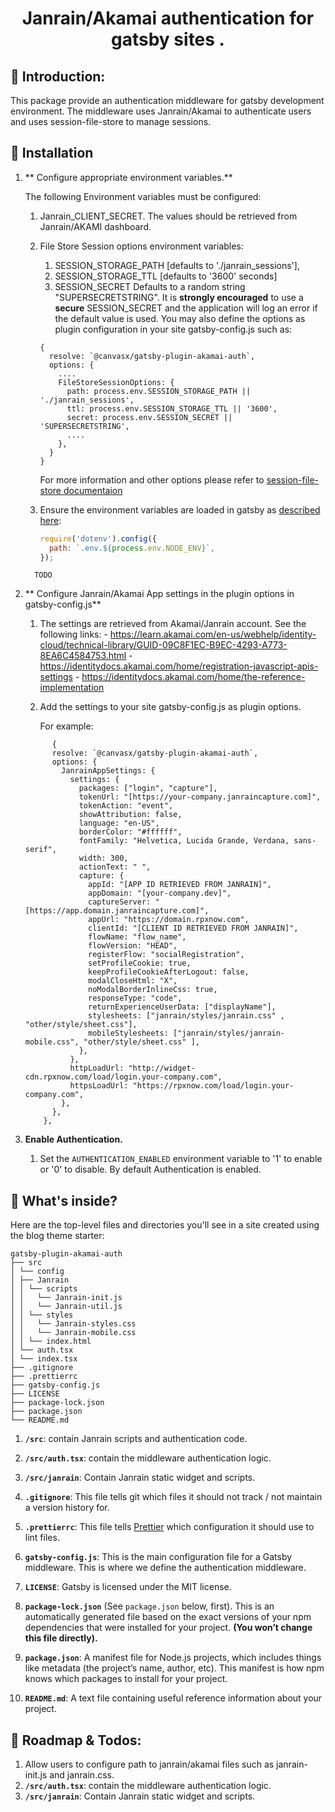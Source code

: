 <h1 align="center">
   Janrain/Akamai authentication for gatsby sites .
</h1>

## 🚀 Introduction:

This package provide an authentication middleware for gatsby development environment.
The middleware uses Janrain/Akamai to authenticate users and uses session-file-store to manage sessions.

## 🚀 Installation

1.  ** Configure appropriate environment variables.**

    The following Environment variables must be configured:

    1. Janrain_CLIENT_SECRET. The values should be retrieved from Janrain/AKAMI dashboard.
    2. File Store Session options environment variables: 
        1. SESSION_STORAGE_PATH [defaults to './janrain_sessions'], 
        2. SESSION_STORAGE_TTL [defaults to '3600' seconds]
        3. SESSION_SECRET Defaults to a random string "SUPERSECRETSTRING". It is **strongly encouraged** to use a **secure** 
           SESSION_SECRET and the application will log an error if the default value is used.
        You may also define the options as plugin configuration in your site gatsby-config.js such as:
        ```
        {
          resolve: `@canvasx/gatsby-plugin-akamai-auth`,
          options: {
            ....
            FileStoreSessionOptions: {
              path: process.env.SESSION_STORAGE_PATH || './janrain_sessions',
              ttl: process.env.SESSION_STORAGE_TTL || '3600',
              secret: process.env.SESSION_SECRET || 'SUPERSECRETSTRING',
              ....
            },
          }
        }
        ```
        For more information and other options please refer to [session-file-store documentaion](https://github.com/valery-barysok/session-file-store#options)
    4. Ensure the environment variables are loaded in gatsby as [described here](https://www.gatsbyjs.org/docs/environment-variables/):

       ```js
       require('dotenv').config({
         path: `.env.${process.env.NODE_ENV}`,
       });
       ```

    ```shell
      TODO

    ```
2. ** Configure Janrain/Akamai App settings in the plugin options in gatsby-config.js**

      1. The settings are retrieved from Akamai/Janrain account. See the following links:
        - https://learn.akamai.com/en-us/webhelp/identity-cloud/technical-library/GUID-09C8F1EC-B9EC-4293-A773-8EA6C4584753.html
        - https://identitydocs.akamai.com/home/registration-javascript-apis-settings
        - https://identitydocs.akamai.com/home/the-reference-implementation  
      2. Add the settings to your site gatsby-config.js as plugin options.
      
            For example:
    ``` 
          {
          resolve: `@canvasx/gatsby-plugin-akamai-auth`,
          options: {
            JanrainAppSettings: {
              settings: {
                packages: ["login", "capture"],
                tokenUrl: "[https://your-company.janraincapture.com]",
                tokenAction: "event",
                showAttribution: false,
                language: "en-US",
                borderColor: "#ffffff",
                fontFamily: "Helvetica, Lucida Grande, Verdana, sans-serif",
                width: 300,
                actionText: " ",
                capture: {
                  appId: "[APP ID RETRIEVED FROM JANRAIN]",
                  appDomain: "[your-company.dev]",
                  captureServer: "[https://app.domain.janraincapture.com]",
                  appUrl: "https://domain.rpxnow.com",
                  clientId: "[CLIENT ID RETRIEVED FROM JANRAIN]",
                  flowName: "flow_name",
                  flowVersion: "HEAD",
                  registerFlow: "socialRegistration",
                  setProfileCookie: true,
                  keepProfileCookieAfterLogout: false,
                  modalCloseHtml: "X",
                  noModalBorderInlineCss: true,
                  responseType: "code",
                  returnExperienceUserData: ["displayName"],
                  stylesheets: ["janrain/styles/janrain.css" , "other/style/sheet.css"],
                  mobileStylesheets: ["janrain/styles/janrain-mobile.css", "other/style/sheet.css" ],
                },
              },
              httpLoadUrl: "http://widget-cdn.rpxnow.com/load/login.your-company.com",
              httpsLoadUrl: "https://rpxnow.com/load/login.your-company.com",
            },
          },
        },
    ```


3.  **Enable Authentication.**

    1. Set the `AUTHENTICATION_ENABLED` environment variable to '1' to enable or '0' to disable. By default
       Authentication is enabled.

## 🧐 What's inside?

Here are the top-level files and directories you'll see in a site created using the blog theme starter:

```
gatsby-plugin-akamai-auth
├── src
│ └── config
│ ├── Janrain
│ │ └── scripts
│ │   └── Janrain-init.js
│ │   └── Janrain-util.js
│ │ └── styles
│ │   └── Janrain-styles.css
│ │   └── Janrain-mobile.css
│ │ └── index.html
│ └── auth.tsx
│ └── index.tsx
├── .gitignore
├── .prettierrc
├── gatsby-config.js
├── LICENSE
├── package-lock.json
├── package.json
└── README.md
```

1.  **`/src`**: contain Janrain scripts and authentication code.
2.  **`/src/auth.tsx`**: contain the middleware authentication logic.
3.  **`/src/janrain`**: Contain Janrain static widget and scripts.

4.  **`.gitignore`**: This file tells git which files it should not track / not maintain a version history for.

5.  **`.prettierrc`**: This file tells [Prettier](https://prettier.io/) which configuration it should use to lint files.

6.  **`gatsby-config.js`**: This is the main configuration file for a Gatsby middleware. This is where we define the authentication middleware.
7.  **`LICENSE`**: Gatsby is licensed under the MIT license.

8.  **`package-lock.json`** (See `package.json` below, first). This is an automatically generated file based on the exact versions of your npm dependencies that were installed for your project. **(You won’t change this file directly).**

9.  **`package.json`**: A manifest file for Node.js projects, which includes things like metadata (the project’s name, author, etc). This manifest is how npm knows which packages to install for your project.

10. **`README.md`**: A text file containing useful reference information about your project.

## 🧐 Roadmap & Todos:
1. Allow users to configure path to janrain/akamai files such as janrain-init.js and janrain.css.
2.  **`/src/auth.tsx`**: contain the middleware authentication logic.
3.  **`/src/janrain`**: Contain Janrain static widget and scripts.
